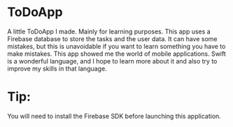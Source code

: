 # ToDoApp

A little ToDoApp I made. Mainly for learning purposes. 
This app uses a Firebase database to store the tasks and the user data. 
It can have some mistakes, but this is unavoidable if you want to learn something you have to make mistakes. 
This app showed me the world of mobile applications. Swift is a wonderful language, and I hope to learn more about it 
and also try to improve my skills in that language.

# Tip:
You will need to install the Firebase SDK before launching this application.
